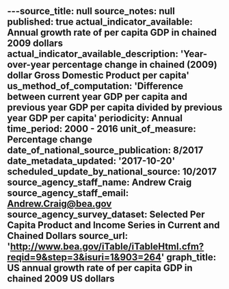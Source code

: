 ---source_title: null
source_notes: null
published: true
actual_indicator_available: Annual  growth  rate  of  per  capita  GDP  in  chained  2009  dollars
actual_indicator_available_description: 'Year-over-year  percentage  change  in  chained  (2009)  dollar  Gross  Domestic  Product  per  capita'
us_method_of_computation: 'Difference  between  current  year  GDP  per  capita  and  previous  year  GDP  per  capita  divided  by  previous  year  GDP  per  capita'
periodicity: Annual
time_period: 2000  -  2016
unit_of_measure: Percentage  change
date_of_national_source_publication: 8/2017
date_metadata_updated: '2017-10-20'
scheduled_update_by_national_source: 10/2017
source_agency_staff_name: Andrew  Craig
source_agency_staff_email: Andrew.Craig@bea.gov
source_agency_survey_dataset: Selected  Per  Capita  Product  and  Income  Series  in  Current  and  Chained  Dollars
source_url: 'http://www.bea.gov/iTable/iTableHtml.cfm?reqid=9&step=3&isuri=1&903=264'
graph_title: US  annual  growth  rate  of  per  capita  GDP  in  chained  2009  US  dollars  
---
